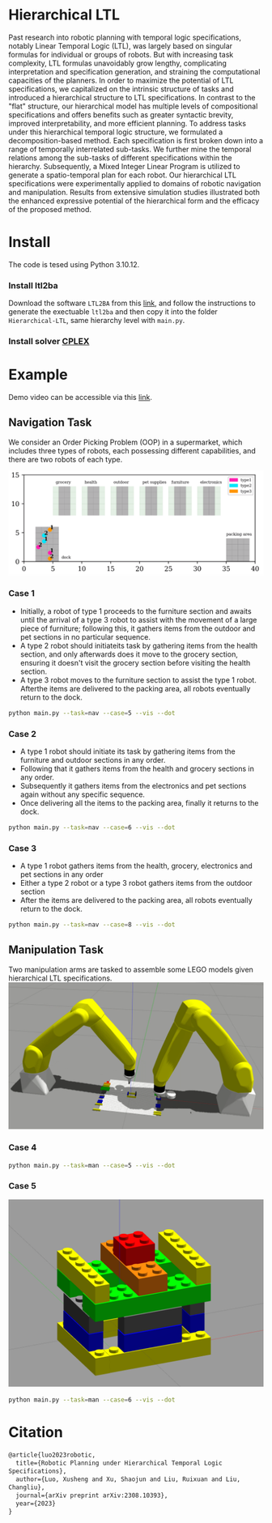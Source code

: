# Hierarchical LTL
Past research into robotic planning with temporal logic specifications, notably Linear Temporal Logic (LTL), was largely based on singular formulas for individual or groups of robots. But with increasing task complexity, LTL formulas unavoidably grow lengthy, complicating interpretation and specification generation, and straining the computational capacities of the planners. In order to maximize the potential of LTL specifications, we capitalized on the intrinsic structure of tasks and introduced a hierarchical structure to LTL specifications. In contrast to the "flat" structure, our hierarchical model has multiple levels of compositional specifications and offers benefits such as greater syntactic brevity, improved interpretability, and more efficient planning. To address tasks under this hierarchical temporal logic structure, we formulated a decomposition-based method. Each specification is first broken down into a range of temporally interrelated  sub-tasks. We further mine the temporal relations among the sub-tasks of different specifications within the hierarchy. Subsequently, a Mixed Integer Linear Program is utilized to generate a spatio-temporal plan for each robot. Our hierarchical LTL specifications were experimentally applied to domains of robotic navigation and manipulation. Results from extensive simulation studies illustrated both the enhanced expressive potential of the hierarchical form and the efficacy of the proposed method.

# Install
The code is tesed using Python 3.10.12.
### Install ltl2ba
Download the software `LTL2BA` from this [link](http://www.lsv.fr/~gastin/ltl2ba/index.php), and follow the instructions to generate the exectuable `ltl2ba` and then copy it into the folder `Hierarchical-LTL`, same hierarchy level with `main.py`.
### Install solver [CPLEX](https://www.ibm.com/docs/en/icos/22.1.1?topic=2211-installing-cplex-optimization-studio)
# Example
Demo video can be accessible via this [link](https://youtu.be/YbmYmq1RmhI?si=eI1JoR5qIEuFKwWi).
## Navigation Task
We consider an Order Picking Problem (OOP) in a supermarket, which includes three types of robots, each possessing different capabilities, and there are two robots of each type. 

![OOP](./imgs/supermarket.png)
### Case 1
* Initially, a robot of type 1 proceeds to the furniture section and awaits until the arrival of a type 3 robot to assist with the movement of a large piece of furniture; following this, it gathers items from the outdoor and pet sections in no particular sequence.
* A type 2 robot should initiateits task by gathering items from the health section, and only afterwards does it move to the grocery section, ensuring it doesn't visit the grocery section before visiting the health section.
* A type 3 robot moves to the furniture section to assist the type 1 robot. Afterthe items are delivered to the packing area, all robots eventually return to the dock. 
```bash
python main.py --task=nav --case=5 --vis --dot
```
### Case 2
* A type 1 robot should initiate its task by gathering items from the furniture and outdoor sections in any order.
* Following that it gathers items from the health and grocery sections in any order.
* Subsequently it gathers items from the electronics and pet sections again without any specific sequence.
* Once delivering all the items to the packing area, finally it returns to the dock.
```bash
python main.py --task=nav --case=6 --vis --dot
```
### Case 3
* A type 1 robot gathers items from the health, grocery, electronics and pet sections in any order
* Either a type 2 robot or a type 3 robot gathers items from the outdoor section
* After the items are delivered to the packing area, all robots eventually return to the dock.
```bash
python main.py --task=nav --case=8 --vis --dot
```
## Manipulation Task
Two manipulation arms are tasked to assemble some LEGO models given hierarchical LTL specifications.
![OOP](./imgs/arm.png)
### Case 4
<!-- ![OOP](./imgs/icl!.png) -->
```bash
python main.py --task=man --case=5 --vis --dot
```
### Case 5
![OOP](./imgs/house.png)
```bash
python main.py --task=man --case=6 --vis --dot
```
# Citation
```
@article{luo2023robotic,
  title={Robotic Planning under Hierarchical Temporal Logic Specifications},
  author={Luo, Xusheng and Xu, Shaojun and Liu, Ruixuan and Liu, Changliu},
  journal={arXiv preprint arXiv:2308.10393},
  year={2023}
}
```